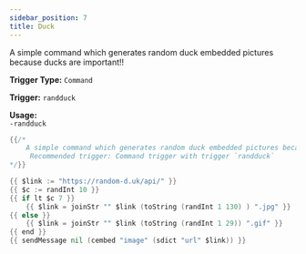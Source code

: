 ```yaml
---
sidebar_position: 7
title: Duck
---
```


A simple command which generates random duck embedded pictures because ducks are important!!

**Trigger Type:** `Command`

**Trigger:** `randduck`

**Usage:**  
`-randduck`

```go
{{/*
	A simple command which generates random duck embedded pictures because ducks are important!!
     Recommended trigger: Command trigger with trigger `randduck`
*/}}

{{ $link := "https://random-d.uk/api/" }}
{{ $c := randInt 10 }}
{{ if lt $c 7 }}
	{{ $link = joinStr "" $link (toString (randInt 1 130) ) ".jpg" }}
{{ else }}
	{{ $link = joinStr "" $link (toString (randInt 1 29)) ".gif" }}
{{ end }}
{{ sendMessage nil (cembed "image" (sdict "url" $link)) }}
```
